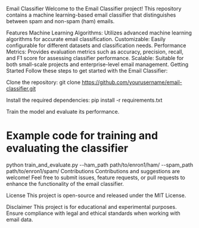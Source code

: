 Email Classifier
Welcome to the Email Classifier project! This repository contains a machine learning-based email classifier that distinguishes between spam and non-spam (ham) emails.

Features
Machine Learning Algorithms: Utilizes advanced machine learning algorithms for accurate email classification.
Customizable: Easily configurable for different datasets and classification needs.
Performance Metrics: Provides evaluation metrics such as accuracy, precision, recall, and F1 score for assessing classifier performance.
Scalable: Suitable for both small-scale projects and enterprise-level email management.
Getting Started
Follow these steps to get started with the Email Classifier:

Clone the repository:
git clone https://github.com/yourusername/email-classifier.git

Install the required dependencies:
pip install -r requirements.txt

Train the model and evaluate its performance.
# Example code for training and evaluating the classifier
python train_and_evaluate.py --ham_path path/to/enron1/ham/ --spam_path path/to/enron1/spam/
Contributions
Contributions and suggestions are welcome! Feel free to submit issues, feature requests, or pull requests to enhance the functionality of the email classifier.

License
This project is open-source and released under the MIT License.

Disclaimer
This project is for educational and experimental purposes. Ensure compliance with legal and ethical standards when working with email data.
